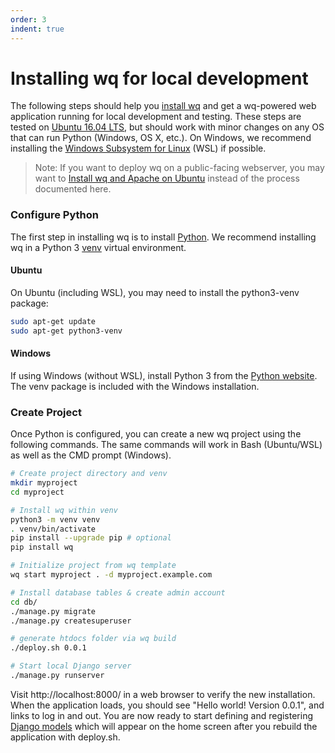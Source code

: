 ```yaml
---
order: 3
indent: true
---
```


Installing wq for local development
===================================

The following steps should help you [install wq] and get a wq-powered web application running for local development and testing.  These steps are tested on [Ubuntu 16.04 LTS][Ubuntu], but should work with minor changes on any OS that can run Python (Windows, OS X, etc.).  On Windows, we recommend installing the [Windows Subsystem for Linux][WSL] (WSL) if possible.

> Note: If you want to deploy wq on a public-facing webserver, you may want to [Install wq and Apache on Ubuntu][setup-ubuntu] instead of the process documented here.

### Configure Python
The first step in installing wq is to install [Python].  We recommend installing wq in a Python 3 [venv] virtual environment.

#### Ubuntu
On Ubuntu (including WSL), you may need to install the python3-venv package:

```bash
sudo apt-get update
sudo apt-get python3-venv
```

#### Windows
If using Windows (without WSL), install Python 3 from the [Python website][Python].  The venv package is included with the Windows installation.

### Create Project

Once Python is configured, you can create a new wq project using the following commands.  The same commands will work in Bash (Ubuntu/WSL) as well as the CMD prompt (Windows).

```bash
# Create project directory and venv
mkdir myproject
cd myproject

# Install wq within venv
python3 -m venv venv
. venv/bin/activate
pip install --upgrade pip # optional
pip install wq

# Initialize project from wq template
wq start myproject . -d myproject.example.com

# Install database tables & create admin account
cd db/
./manage.py migrate
./manage.py createsuperuser

# generate htdocs folder via wq build
./deploy.sh 0.0.1

# Start local Django server
./manage.py runserver

```

Visit http://localhost:8000/ in a web browser to verify the new installation.  When the application loads, you should see "Hello world! Version 0.0.1", and links to log in and out.  You are now ready to start defining and registering [Django models] which will appear on the home screen after you rebuild the application with deploy.sh.

[install wq]: https://wq.io/docs/setup
[setup-ubuntu]: https://wq.io/docs/setup-ubuntu
[Python]: https://python.org
[Ubuntu]: http://www.ubuntu.com/
[Debian]: https://www.debian.org/
[venv]: https://docs.python.org/3/library/venv.html
[Django models]: https://wq.io/docs/data-model
[WSL]: https://docs.microsoft.com/en-us/windows/wsl/install-win10

